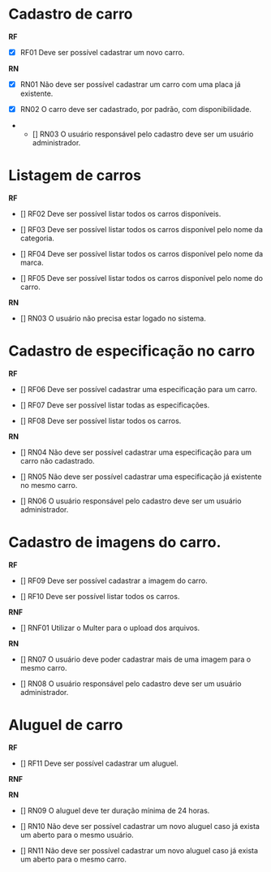 # Cadastro de carro

**RF**

- [x] RF01 Deve ser possível cadastrar um novo carro.

**RN**

- [x] RN01 Não deve ser possível cadastrar um carro com uma placa já existente.

- [x] RN02 O carro deve ser cadastrado, por padrão, com disponibilidade.

- * [] RN03 O usuário responsável pelo cadastro deve ser um usuário administrador.

# Listagem de carros

**RF**

- [] RF02 Deve ser possível listar todos os carros disponíveis.

- [] RF03 Deve ser possível listar todos os carros disponível pelo nome da categoria.

- [] RF04 Deve ser possível listar todos os carros disponível pelo nome da marca.

- [] RF05 Deve ser possível listar todos os carros disponível pelo nome do carro.

**RN**

- [] RN03 O usuário não precisa estar logado no sistema.

# Cadastro de especificação no carro

**RF**

- [] RF06 Deve ser possível cadastrar uma especificação para um carro.

- [] RF07 Deve ser possível listar todas as especificações.

- [] RF08 Deve ser possível listar todos os carros.

**RN**

- [] RN04 Não deve ser possível cadastrar uma especificação para um carro não cadastrado.

- [] RN05 Não deve ser possível cadastrar uma especificação já existente no mesmo carro.

- [] RN06 O usuário responsável pelo cadastro deve ser um usuário administrador.

# Cadastro de imagens do carro.

**RF**

- [] RF09 Deve ser possível cadastrar a imagem do carro.

- [] RF10 Deve ser possível listar todos os carros.

**RNF**

- [] RNF01 Utilizar o Multer para o upload dos arquivos.

**RN**

- [] RN07 O usuário deve poder cadastrar mais de uma imagem para o mesmo carro.

- [] RN08 O usuário responsável pelo cadastro deve ser um usuário administrador.


# Aluguel de carro

**RF**

- [] RF11 Deve ser possível cadastrar um aluguel.

**RNF**

**RN**

- [] RN09 O aluguel deve ter duração mínima de 24 horas.

- [] RN10 Não deve ser possível cadastrar um novo aluguel caso já exista um aberto para o mesmo usuário.

- [] RN11 Não deve ser possível cadastrar um novo aluguel caso já exista um aberto para o mesmo carro.
